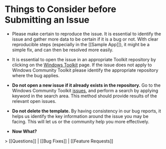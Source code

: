 # Things to Consider before Submitting an Issue

* Please make certain to reproduce the issue. It is essential to identify the issue and gather more data to be certain if it is a bug or not. With clear reproducible steps (especially in the [[Sample App]]), it might be a simple fix, and can then be resolved more easily.

* It is essential to open the issue in an appropriate Toolkit repository by clicking on the [Windows Toolkit](https://github.com/windows-toolkit) page. If the issue does not apply to Windows Community Toolkit please identify the appropriate repository where the bug applies. 

* **Do not open a new issue if it already exists in the repository.** Go to the Windows Community Toolkit [issues](https://github.com/windows-toolkit/WindowsCommunityToolkit/issues), and perform a search by applying keyword in the search area. This method should provide results of the relevant open issues. 

* **Do not delete the template.** By having consistency in our bug reports, it helps us identify the key information around the issue you may be facing. This will let us or the community help you more effectively.

* **Now What?**

\> [[Questions]] | [[Bug Fixes]] | [[Feature Requests]]

